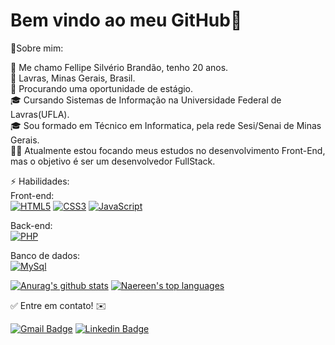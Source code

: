 
<h1>Bem vindo ao meu GitHub🚀</h1>

👦Sobre mim:<br />

👋 Me chamo Fellipe Silvério Brandão, tenho 20 anos.<br />
📌 Lavras, Minas Gerais, Brasil.<br />
💼 Procurando uma oportunidade de estágio.<br />
🎓 Cursando Sistemas de Informação na Universidade Federal de Lavras(UFLA).<br />
🎓 Sou formado em Técnico em Informatica, pela rede Sesi/Senai de Minas Gerais.<br />
👨‍🏫 Atualmente estou focando meus estudos no desenvolvimento Front-End, mas o objetivo é ser um desenvolvedor FullStack.<br />

⚡ Habilidades:
<br/>
Front-end:
<br/>
[![HTML5](https://img.shields.io/badge/-HTML5-E34F26?style=flat&logo=html5&logoColor=white&link=https://github.com/BRdhanani)](https://github.com/BRdhanani) 
[![CSS3](https://img.shields.io/badge/-CSS3-1572B6?style=flat&logo=css3&link=https://github.com/BRdhanani)](https://github.com/BRdhanani) 
[![JavaScript](https://img.shields.io/badge/-JavaScript-black?style=flat&logo=javascript&link=https://github.com/BRdhanani)](https://github.com/BRdhanani) 

Back-end:
<br/>
<a target="_blank" rel="noopener noreferrer" href="https://camo.githubusercontent.com/6672637a5224d7500c79319fe2ea4d9ba98a188d648debc50c3f6f33a5f94aef/68747470733a2f2f696d672e736869656c64732e696f2f62616467652f7068702d2532333737374242342e7376673f267374796c653d666c61742d737175617265266c6f676f3d706870266c6f676f436f6c6f723d7768697465"><img src="https://camo.githubusercontent.com/6672637a5224d7500c79319fe2ea4d9ba98a188d648debc50c3f6f33a5f94aef/68747470733a2f2f696d672e736869656c64732e696f2f62616467652f7068702d2532333737374242342e7376673f267374796c653d666c61742d737175617265266c6f676f3d706870266c6f676f436f6c6f723d7768697465" alt="PHP" data-canonical-src="https://img.shields.io/badge/php-%23777BB4.svg?&amp;style=flat-square&amp;logo=php&amp;logoColor=white" style="max-width:100%;"></a>

Banco de dados:
<br/>
<a target="_blank" rel="noopener noreferrer" href="https://camo.githubusercontent.com/ad55fc8604f6681dcf5e75e25e4cd45232559ed65c8f82062a037c74e564806b/68747470733a2f2f696d672e736869656c64732e696f2f62616467652f6d7973716c2d2532333030662e7376673f267374796c653d666c61742d737175617265266c6f676f3d6d7973716c266c6f676f436f6c6f723d7768697465"><img src="https://camo.githubusercontent.com/ad55fc8604f6681dcf5e75e25e4cd45232559ed65c8f82062a037c74e564806b/68747470733a2f2f696d672e736869656c64732e696f2f62616467652f6d7973716c2d2532333030662e7376673f267374796c653d666c61742d737175617265266c6f676f3d6d7973716c266c6f676f436f6c6f723d7768697465" alt="MySql" data-canonical-src="https://img.shields.io/badge/mysql-%2300f.svg?&amp;style=flat-square&amp;logo=mysql&amp;logoColor=white" style="max-width:100%;"></a>

[![Anurag's github stats](https://github-readme-stats.vercel.app/api?username=fellipe-s-brandao&theme=white-blue)](https://github.com/fellipe-s-brandao/github-readme-stats)
[![Naereen's top languages](https://github-readme-stats.vercel.app/api/top-langs/?username=fellipe-s-brandao&theme=white-blue)](https://github.com/fellipe-s-brandao/github-readme-stats)

✅ Entre em contato! ✉️

[![Gmail Badge](https://img.shields.io/badge/Gmail-d14836?style=flat-square&logo=Gmail&logoColor=white&link=mailto:fellipesilverio31@gmail.com)](mailto:fellipesilverio31@gmail.com)
<a href="https://www.linkedin.com/in/fellipe-brandao/" rel="nofollow">
<img src="https://camo.githubusercontent.com/975dc7c03d5728b21d58a849a3d177bb1255a1cfd2a252f6443f0dc79b7d70d3/68747470733a2f2f696d672e736869656c64732e696f2f62616467652f2d4c696e6b6564496e2d626c75653f7374796c653d666c61742d737175617265266c6f676f3d4c696e6b6564696e266c6f676f436f6c6f723d7768697465266c696e6b3d68747470733a2f2f6c696e6b6564696e2e636f6d2f696e2f6272756e6f6c75697373" alt="Linkedin Badge" data-canonical-src="https://img.shields.io/badge/-LinkedIn-blue?style=flat-square&amp;logo=Linkedin&amp;logoColor=white&amp;link=https://linkedin.com/in/brunoluiss" style="max-width:100%;"></a> 



